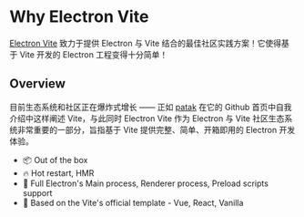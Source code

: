 # Why Electron Vite

[Electron Vite](https://github.com/electron-vite) 致力于提供 Electron 与 Vite 结合的最佳社区实践方案！它使得基于 Vite 开发的 Electron 工程变得十分简单！

## Overview

目前生态系统和社区正在爆炸式增长 —— 正如 [patak](https://github.com/patak-dev) 在它的 Github 首页中自我介绍中这样阐述 Vite，与此同时 Electron Vite 作为 Electron 与 Vite 社区生态系统非常重要的一部分，旨指基于 Vite 提供完整、简单、开箱即用的 Electron 开发体验。

- 📦 Out of the box
- 🔥 Hot restart, HMR
- 💪 Full Electron's Main process, Renderer process, Preload scripts support
- 🎯 Based on the Vite's official template - Vue, React, Vanilla
